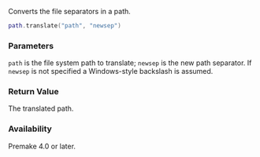 Converts the file separators in a path.

```lua
path.translate("path", "newsep")
```

### Parameters ###

`path` is the file system path to translate; `newsep` is the new path separator. If `newsep` is not specified a Windows-style backslash is assumed.


### Return Value ###

The translated path.


### Availability ###

Premake 4.0 or later.
